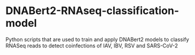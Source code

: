 # DNABert2-RNAseq-classification-model
Python scripts that are used to train and apply DNABert2 models to classify RNASeq reads to detect coinfections of IAV, IBV, RSV and SARS-CoV-2

